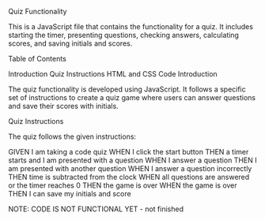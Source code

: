 Quiz Functionality

This is a JavaScript file that contains the functionality for a quiz. It includes starting the timer, presenting questions, checking answers, calculating scores, and saving initials and scores.

Table of Contents

Introduction
Quiz Instructions
HTML and CSS Code
Introduction

The quiz functionality is developed using JavaScript. It follows a specific set of instructions to create a quiz game where users can answer questions and save their scores with initials.

Quiz Instructions

The quiz follows the given instructions:

GIVEN I am taking a code quiz
WHEN I click the start button
THEN a timer starts and I am presented with a question
WHEN I answer a question
THEN I am presented with another question
WHEN I answer a question incorrectly
THEN time is subtracted from the clock
WHEN all questions are answered or the timer reaches 0
THEN the game is over
WHEN the game is over
THEN I can save my initials and score


NOTE: CODE IS NOT FUNCTIONAL YET - not finished 
